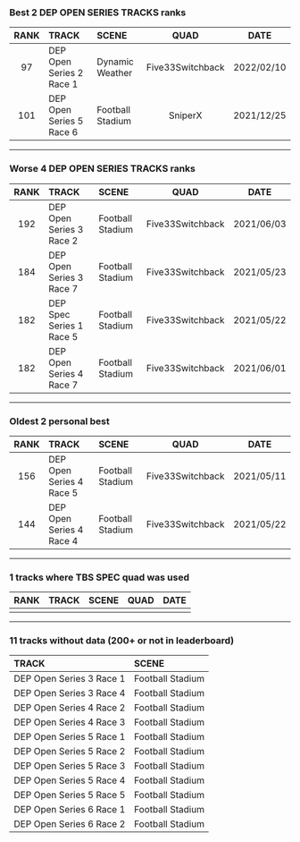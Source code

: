 ### Best 2 DEP OPEN SERIES TRACKS ranks
|RANK|TRACK|SCENE|QUAD|DATE|
|:---:|:---|:---|:---:|:---:|
|97|DEP Open Series 2 Race 1|Dynamic Weather|Five33Switchback|2022/02/10|
|101|DEP Open Series 5 Race 6|Football Stadium|SniperX|2021/12/25|
---
### Worse 4 DEP OPEN SERIES TRACKS ranks
|RANK|TRACK|SCENE|QUAD|DATE|
|:---:|:---|:---|:---:|:---:|
|192|DEP Open Series 3 Race 2|Football Stadium|Five33Switchback|2021/06/03|
|184|DEP Open Series 3 Race 7|Football Stadium|Five33Switchback|2021/05/23|
|182|DEP Spec Series 1 Race 5|Football Stadium|Five33Switchback|2021/05/22|
|182|DEP Open Series 4 Race 7|Football Stadium|Five33Switchback|2021/06/01|
---
### Oldest 2 personal best
|RANK|TRACK|SCENE|QUAD|DATE|
|:---:|:---|:---|:---:|:---:|
|156|DEP Open Series 4 Race 5|Football Stadium|Five33Switchback|2021/05/11|
|144|DEP Open Series 4 Race 4|Football Stadium|Five33Switchback|2021/05/22|
---
### 1 tracks where TBS SPEC quad was used
|RANK|TRACK|SCENE|QUAD|DATE|
|:---:|:---|:---|:---:|:---:|
||||||
---
### 11 tracks without data (200+ or not in leaderboard)
|TRACK|SCENE|
|:---|:---|
|DEP Open Series 3 Race 1|Football Stadium|
|DEP Open Series 3 Race 4|Football Stadium|
|DEP Open Series 4 Race 2|Football Stadium|
|DEP Open Series 4 Race 3|Football Stadium|
|DEP Open Series 5 Race 1|Football Stadium|
|DEP Open Series 5 Race 2|Football Stadium|
|DEP Open Series 5 Race 3|Football Stadium|
|DEP Open Series 5 Race 4|Football Stadium|
|DEP Open Series 5 Race 5|Football Stadium|
|DEP Open Series 6 Race 1|Football Stadium|
|DEP Open Series 6 Race 2|Football Stadium|
